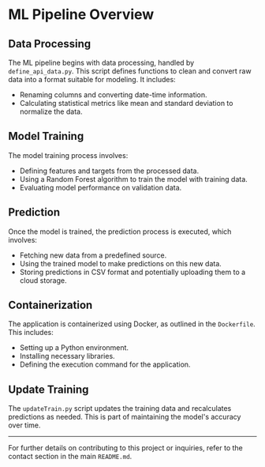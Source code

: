 # ML Pipeline Overview

## Data Processing
The ML pipeline begins with data processing, handled by `define_api_data.py`. This script defines functions to clean and convert raw data into a format suitable for modeling. It includes:
- Renaming columns and converting date-time information.
- Calculating statistical metrics like mean and standard deviation to normalize the data.

## Model Training
The model training process involves:
- Defining features and targets from the processed data.
- Using a Random Forest algorithm to train the model with training data.
- Evaluating model performance on validation data.

## Prediction
Once the model is trained, the prediction process is executed, which involves:
- Fetching new data from a predefined source.
- Using the trained model to make predictions on this new data.
- Storing predictions in CSV format and potentially uploading them to a cloud storage.

## Containerization
The application is containerized using Docker, as outlined in the `Dockerfile`. This includes:
- Setting up a Python environment.
- Installing necessary libraries.
- Defining the execution command for the application.

## Update Training
The `updateTrain.py` script updates the training data and recalculates predictions as needed. This is part of maintaining the model's accuracy over time.

---

For further details on contributing to this project or inquiries, refer to the contact section in the main `README.md`.